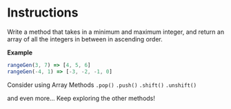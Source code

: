 # Instructions

Write a method that takes in a minimum and maximum integer, and return an array of all the integers in between in ascending order.

**Example**

```js
rangeGen(3, 7) => [4, 5, 6]
rangeGen(-4, 1) => [-3, -2, -1, 0]
```


Consider using Array Methods
`.pop()`
`.push()`
`.shift()`
`.unshift()`

and even more... Keep exploring the other methods!
